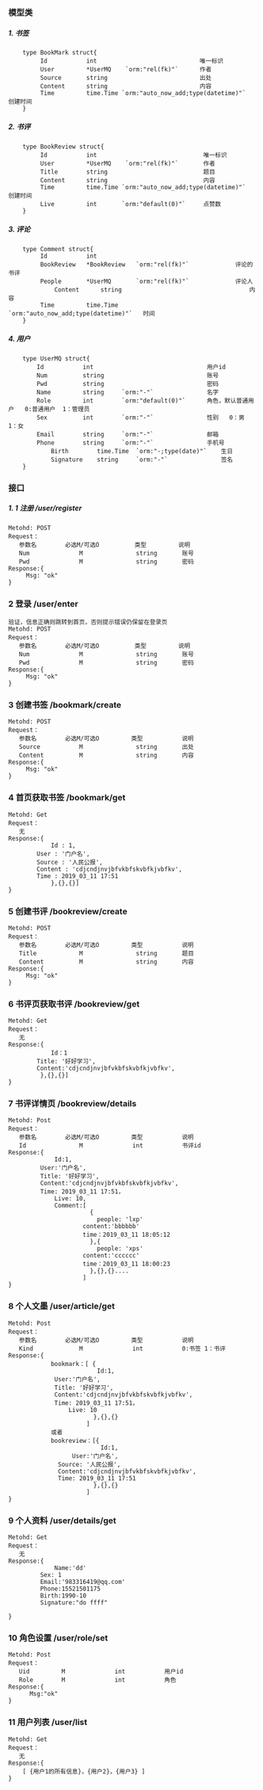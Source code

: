 ### 模型类
##### 1. 书签
		type BookMark struct{
		     Id           int                             唯一标识
		     User         *UserMQ    `orm:"rel(fk)"`      作者
		     Source       string                          出处 
		     Content      string                          内容
		     Time         time.Time `orm:"auto_now_add;type(datetime)"`     创建时间 
		}


##### 2. 书评
		type BookReview struct{
		     Id           int                              唯一标识
		     User         *UserMQ    `orm:"rel(fk)"`       作者
		     Title        string                           题目
		     Content      string                           内容
		     Time         time.Time `orm:"auto_now_add;type(datetime)"`     创建时间
		     Live         int       `orm:"default(0)"`     点赞数
        }



##### 3. 评论
		type Comment struct{
			 Id           int 
			 BookReview   *BookReview   `orm:"rel(fk)"`             评论的书评
			 People       *UserMQ       `orm:"rel(fk)"`             评论人
		         Content      string                                    内容
			 Time         time.Time     `orm:"auto_now_add;type(datetime)"`   时间
        }


##### 4. 用户
		type UserMQ struct{
			Id           int                                用户id
			Num          string                             账号
			Pwd          string                             密码
			Name         string     `orm:"-"`               名字
			Role         int        `orm:"default(0)"`      角色，默认普通用户   0:普通用户  1：管理员
			Sex          int        `orm:"-"`               性别   0：男   1：女
			Email        string     `orm:"-"`               邮箱
			Phone        string     `orm:"-"`               手机号
		        Birth        time.Time  `orm:"-;type(date)"`    生日
		        Signature    string     `orm:"-"`               签名
		}


### 接口
##### 1. 1 注册 /user/register
    Metohd: POST
    Request：  
	   参数名        必选M/可选O          类型         说明
       Num              M               string       账号 
	   Pwd              M               string       密码 
    Response:{
         Msg: "ok"
	}

### 2 登录 /user/enter
    验证，信息正确则跳转到首页，否则提示错误仍保留在登录页
    Metohd: POST
    Request：   
	   参数名        必选M/可选O          类型         说明
	   Num              M               string       账号
	   Pwd              M               string       密码
    Response:{
         Msg: "ok"
	}

### 3 创建书签 /bookmark/create
    Metohd: POST
    Request：  
	   参数名        必选M/可选O         类型           说明
	   Source           M               string       出处
	   Content          M               string       内容
    Response:{
         Msg: "ok"
	}

### 4 首页获取书签 /bookmark/get
    Metohd: Get
    Request：  
	   无
    Response:{ 
                Id : 1,
		    User : '门户名',
		    Source : '人民公报',   
		    Content : 'cdjcndjnvjbfvkbfskvbfkjvbfkv',
		    Time : 2019_03_11 17:51
                },{},{}]
    }


### 5 创建书评 /bookreview/create
    Metohd: POST
    Request：  
	   参数名        必选M/可选O         类型           说明
	   Title            M               string       题目
	   Content          M               string       内容
    Response:{
         Msg: "ok"
	}

### 6 书评页获取书评 /bookreview/get
    Metohd: Get
    Request：  
	   无
    Response:{ 
                Id：1
		    Title: '好好学习',   
		    Content:'cdjcndjnvjbfvkbfskvbfkjvbfkv',
	         },{},{}]
    }

### 7 书评详情页 /bookreview/details
    Metohd: Post
    Request：  
       参数名        必选M/可选O         类型           说明
	   Id               M              int           书评id
    Response:{  
                 Id:1,
		     User:'门户名',
		     Title: '好好学习',   
		     Content:'cdjcndjnvjbfvkbfskvbfkjvbfkv',
	   	     Time: 2019_03_11 17:51，
                 Live: 10,
                 Comment:[ 
                           {
                             people: 'lxp'
		                 content:'bbbbbb'
		                 time：2019_03_11 18:05:12
                           },{
                             people: 'xps'
		                 content:'cccccc'
		                 time：2019_03_11 18:00:23
                           },{},{}.... 
                         ]
    }

### 8 个人文墨 /user/article/get
    Metohd: Post
    Request：  
       参数名        必选M/可选O         类型           说明
	   Kind             M              int           0:书签 1：书评
    Response:{  
                bookmark：[ {
                             Id:1,
				 User:'门户名',
				 Title: '好好学习',   
				 Content:'cdjcndjnvjbfvkbfskvbfkjvbfkv',
				 Time: 2019_03_11 17:51，
			         Live: 10
                            },{},{}
			              ] 
                或者
                bookreview：[{ 
                              Id:1,
			          User:'门户名',
				  Source: '人民公报',   
				  Content:'cdjcndjnvjbfvkbfskvbfkjvbfkv',
				  Time: 2019_03_11 17:51
                            },{},{}
                          ]
    }

### 9 个人资料 /user/details/get
    Metohd: Get
    Request：  
       无
    Response:{ 
                 Name:'dd'       
		     Sex: 1          
		     Email:'983316419@qq.com'       
		     Phone:15521501175        
		     Birth:1990-10       
		     Signature:"do ffff"
                           
    }

### 10 角色设置 /user/role/set
    Metohd: Post
    Request：  
       Uid         M              int           用户id
       Role        M              int           角色
    Response:{ 
	      Msg:"ok"
    }

### 11 用户列表 /user/list
    Metohd: Get
    Request：  
       无
    Response:{
        [ {用户1的所有信息}，{用户2}，{用户3} ]
    }
